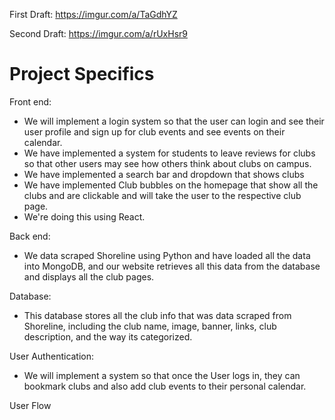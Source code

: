 
First Draft: https://imgur.com/a/TaGdhYZ <br />

Second Draft: https://imgur.com/a/rUxHsr9 <br />

# Project Specifics
Front end: <br />
- We will implement a login system so that the user can login and see their user profile and sign up for club events and see events on their calendar. 
- We have implemented a system for students to leave reviews for clubs so that other users may see how others think about clubs on campus.
- We have implemented a search bar and dropdown that shows clubs
- We have implemented Club bubbles on the homepage that show all the clubs and are clickable and will take the user to the respective club page.
- We're doing this using React. <br />

Back end: <br />
- We data scraped Shoreline using Python and have loaded all the data into MongoDB, and our website retrieves all this data from the database and displays all the club pages. <br />


Database: <br />
- This database stores all the club info that was data scraped from Shoreline, including the club name, image, banner, links, club description, and the way its categorized. <br />


User Authentication: <br />
- We will implement a system so that once the User logs in, they can bookmark clubs and also add club events to their personal calendar.


User Flow
